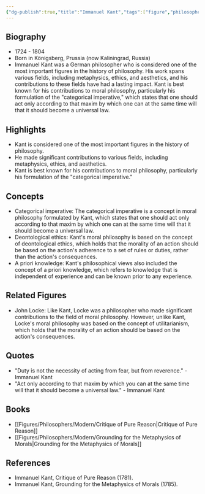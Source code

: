 ```yaml
---
{"dg-publish":true,"title":"Immanuel Kant","tags":["figure","philosopher","metaphysics","ethics","aesthetics"],"permalink":"/figures/philosophers/modern/immanuel-kant/","dgPassFrontmatter":true}
---
```


## Biography

-   1724 - 1804
-   Born in Königsberg, Prussia (now Kaliningrad, Russia)
-   Immanuel Kant was a German philosopher who is considered one of the most important figures in the history of philosophy. His work spans various fields, including metaphysics, ethics, and aesthetics, and his contributions to these fields have had a lasting impact. Kant is best known for his contributions to moral philosophy, particularly his formulation of the "categorical imperative," which states that one should act only according to that maxim by which one can at the same time will that it should become a universal law.

## Highlights

-   Kant is considered one of the most important figures in the history of philosophy.
-   He made significant contributions to various fields, including metaphysics, ethics, and aesthetics.
-   Kant is best known for his contributions to moral philosophy, particularly his formulation of the "categorical imperative."

## Concepts

-   Categorical imperative: The categorical imperative is a concept in moral philosophy formulated by Kant, which states that one should act only according to that maxim by which one can at the same time will that it should become a universal law.
-   Deontological ethics: Kant's moral philosophy is based on the concept of deontological ethics, which holds that the morality of an action should be based on the action's adherence to a set of rules or duties, rather than the action's consequences.
-   A priori knowledge: Kant's philosophical views also included the concept of a priori knowledge, which refers to knowledge that is independent of experience and can be known prior to any experience.

## Related Figures

-   John Locke: Like Kant, Locke was a philosopher who made significant contributions to the field of moral philosophy. However, unlike Kant, Locke's moral philosophy was based on the concept of utilitarianism, which holds that the morality of an action should be based on the action's consequences.

## Quotes

-   "Duty is not the necessity of acting from fear, but from reverence." - Immanuel Kant
-   "Act only according to that maxim by which you can at the same time will that it should become a universal law." - Immanuel Kant

## Books

-   [[Figures/Philosophers/Modern/Critique of Pure Reason\|Critique of Pure Reason]]
-   [[Figures/Philosophers/Modern/Grounding for the Metaphysics of Morals\|Grounding for the Metaphysics of Morals]]

## References

-   Immanuel Kant, Critique of Pure Reason (1781).
-   Immanuel Kant, Grounding for the Metaphysics of Morals (1785).